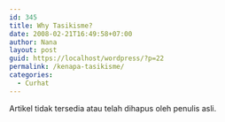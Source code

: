```yaml
---
id: 345
title: Why Tasikisme?
date: 2008-02-21T16:49:58+07:00
author: Nana
layout: post
guid: https://localhost/wordpress/?p=22
permalink: /kenapa-tasikisme/
categories:
  - Curhat
---
```

<p style="text-align: justify;">
  Artikel tidak tersedia atau telah dihapus oleh penulis asli.
</p>